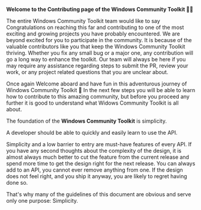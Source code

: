 **Welcome to the Contributing page of the Windows Community Toolkit :tada::tada:**

The entire Windows Community Toolkit team would like to say Congratulations on reaching this far and contributing to one of the most exciting and growing projects you have probably encountered. We are beyond excited for you to participate in the community. It is because of the valuable contributors like you that keep the Windows Community Toolkit thriving. Whether you fix any small bug or a major one, any contribution will go a long way to enhance the toolkit. Our team will always be here if you may require any assistance regarding steps to submit the PR, review your work, or any project related questions that you are unclear about.

Once again Welcome aboard and have fun in this adventurous journey of Windows Community Toolkit :raised_hands:
In the next few steps you will be able to learn how to contribute to this amazing community, but before you proceed any further it is good to understand what Widows Community Toolkit is all about.

The foundation of the **Windows Community Toolkit** is simplicity.

A developer should be able to quickly and easily learn to use the API.

Simplicity and a low barrier to entry are must-have features of every API. If you have any second thoughts about the complexity of the design, it is almost always much better to cut the feature from the current release and spend more time to get the design right for the next release.
You can always add to an API, you cannot ever remove anything from one. If the design does not feel right, and you ship it anyway, you are likely to regret having done so.

That's why many of the guidelines of this document are obvious and serve only one purpose: Simplicity.
